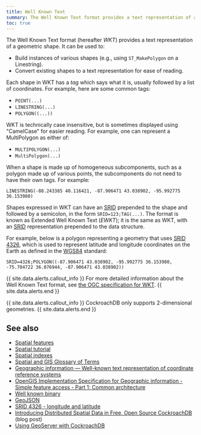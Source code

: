 ```yaml
---
title: Well Known Text
summary: The Well Known Text format provides a text representation of a geometric shape.
toc: true
---
```


The Well Known Text format (hereafter _WKT_) provides a text representation of a geometric shape.  It can be used to:

- Build instances of various shapes (e.g., using `ST_MakePolygon` on a Linestring).
- Convert existing shapes to a text representation for ease of reading.

Each shape in WKT has a _tag_ which says what it is, usually followed by a list of coordinates.  For example, here are some common tags:

- `POINT(...)`
- `LINESTRING(...)`
- `POLYGON((...))`

WKT is technically case insensitive, but is sometimes displayed using "CamelCase" for easier reading.  For example, one can represent a MultiPolygon as either of:

- `MULTIPOLYGON(...)`
- `MultiPolygon(...)`

When a shape is made up of homogeneous subcomponents, such as a polygon made up of various points, the subcomponents do not need to have their own tags. For example:

`LINESTRING(-88.243385 40.116421, -87.906471 43.038902, -95.992775 36.153980)`

<a name="ewkt"></a>

Shapes expressed in WKT can have an [SRID](spatial-glossary.html) prepended to the shape and followed by a semicolon, in the form `SRID=123;TAG(...)`.  The format is known as Extended Well Known Text (_EWKT_); it is the same as WKT, with an [SRID](spatial-glossary.html#srid) representation prepended to the data structure.

For example, below is a polygon representing a geometry that uses [SRID 4326](srid-4326.html), which is used to represent latitude and longitude coordinates on the Earth as defined in the [WGS84](spatial-glossary.html#wgs84) standard:

`SRID=4326;POLYGON((-87.906471 43.038902, -95.992775 36.153980, -75.704722 36.076944, -87.906471 43.038902))`

{{ site.data.alerts.callout_info }}
For more detailed information about the Well Known Text format, see [the OGC specification for WKT](http://docs.opengeospatial.org/is/18-010r7/18-010r7.html).
{{ site.data.alerts.end }}

{{ site.data.alerts.callout_info }}
CockroachDB only supports 2-dimensional geometries.
{{ site.data.alerts.end }}

## See also

- [Spatial features](spatial-features.html)
- [Spatial tutorial](spatial-tutorial.html)
- [Spatial indexes](spatial-indexes.html)
- [Spatial and GIS Glossary of Terms](spatial-glossary.html)
- [Geographic information — Well-known text representation of coordinate reference systems](http://www.opengis.net/doc/is/wkt-crs/2.0.6)
- [OpenGIS Implementation Specification for Geographic information - Simple feature access - Part 1: Common architecture](https://portal.opengeospatial.org/files/?artifact_id=25355)
- [Well known binary](well-known-binary.html)
- [GeoJSON](geojson.html)
- [SRID 4326 - longitude and latitude](srid-4326.html)
- [Introducing Distributed Spatial Data in Free, Open Source CockroachDB](https://www.cockroachlabs.com/blog/spatial-data/) (blog post)
- [Using GeoServer with CockroachDB](geoserver.html)
